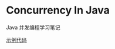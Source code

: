 # Concurrency In Java
Java 并发编程学习笔记

[示例代码](https://github.com/zhangjikai/CodeSamples/tree/master/java/concurrency)

